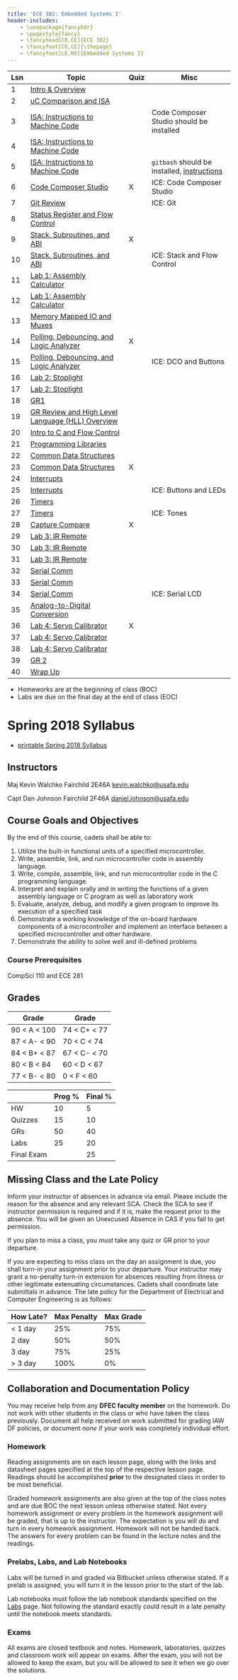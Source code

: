 ```yaml
---
title: 'ECE 382: Embedded Systems I'
header-includes:
    - \usepackage{fancyhdr}
    - \pagestyle{fancy}
    - \fancyhead[CO,CE]{ECE 382}
    - \fancyfoot[CO,CE]{\thepage}
    - \fancyfoot[LE,RO]{Embedded Systems I}
---
```



| Lsn | Topic                                                 | Quiz | Misc    |
|-----|-------------------------------------------------------|------|---------|
| 1   | [Intro & Overview][1]                                 |      | |
| 2   | [uC Comparison and ISA][2]                            |      | |
| 3   | [ISA: Instructions to Machine Code][3]                |      | Code Composer Studio should be installed |
| 4   | [ISA: Instructions to Machine Code][4]                |      | |
| 5   | [ISA: Instructions to Machine Code][5]                |      | `gitbash` should be installed, [instructions](lessons/lsn7/git_install.html) |
| 6   | [Code Composer Studio][6]                             | X    | ICE: Code Composer Studio |
| 7   | [Git Review][7]                                       |      | ICE: Git |
| 8   | [Status Register and Flow Control][8]                 |      | |
| 9   | [Stack, Subroutines, and ABI][9]                      | X    | |
| 10  | [Stack, Subroutines, and ABI][10]                     |      | ICE: Stack and Flow Control |
| 11  | [Lab 1: Assembly Calculator][11]                      |      | |
| 12  | [Lab 1: Assembly Calculator][11]                      |      | |
| 13  | [Memory Mapped IO and Muxes][13]                      |      | |
| 14  | [Polling, Debouncing, and Logic Analyzer][14]         | X    | |
| 15  | [Polling, Debouncing, and Logic Analyzer][15]         |      | ICE: DCO and Buttons |
| 16  | [Lab 2: Stoplight][16]                                |      | |
| 17  | [Lab 2: Stoplight][17]                                |      | |
| 18  | [GR1][18]                                             |      | |
| 19  | [GR Review and High Level Language (HLL) Overview][19]|      | |
| 20  | [Intro to C and Flow Control][20]                     |      | |
| 21  | [Programming Libraries][21]                           |      | |
| 22  | [Common Data Structures][22]                          |      | |
| 23  | [Common Data Structures][23]                          | X    | |
| 24  | [Interrupts][24]                                      |      | |
| 25  | [Interrupts][25]                                      |      | ICE: Buttons and LEDs|
| 26  | [Timers][26]                                          |      | |
| 27  | [Timers][27]                                          |      | ICE: Tones|
| 28  | [Capture Compare][28]                                 | X    | |
| 29  | [Lab 3: IR Remote][29]                                |      | |
| 30  | [Lab 3: IR Remote][30]                                |      | |
| 31  | [Lab 3: IR Remote][31]                                |      | |
| 32  | [Serial Comm][32]                                     |      | |
| 33  | [Serial Comm][33]                                     |      | |
| 34  | [Serial Comm][34]                                     |      | ICE: Serial LCD |
| 35  | [Analog-to-Digital Conversion][35]                    |      | |
| 36  | [Lab 4: Servo Calibrator][36]                         | X    | |
| 37  | [Lab 4: Servo Calibrator][37]                         |      | |
| 38  | [Lab 4: Servo Calibrator][38]                         |      | |
| 39  | [GR 2][39]                                            |      | |
| 40  | [Wrap Up][40]                                         |      | |

- Homeworks are at the beginning of class (BOC)
- Labs are due on the final day at the end of class (EOC)

[1]: lessons/lsn1/index.html
[2]: lessons/lsn2/index.html
[3]: lessons/lsn3-4-5/index.html
[4]: lessons/lsn3-4-5/index.html
[5]: lessons/lsn3-4-5/index.html
[6]: lessons/lsn6/index.html
[7]: lessons/lsn7/index.html
[8]: lessons/lsn8/index.html
[9]: lessons/lsn9-10/index.html
[10]: lessons/lsn9-10/index.html
[11]: labs/lab1/index.html
[12]: labs/lab1/index.html
[13]: lessons/lsn13/index.html
[14]: lessons/lsn14-15/index.html
[15]: lessons/lsn14-15/index.html
[16]: labs/lab2/index.html
[17]: labs/lab2/index.html
[18]: www.google.com
[19]: lessons/lsn19/index.html
[20]: lessons/lsn20/index.html
[21]: lessons/lsn21/index.html
[22]: lessons/lsn22-23/index.html
[23]: lessons/lsn22-23/index.html
[24]: lessons/lsn24-25/index.html
[25]: lessons/lsn24-25/index.html
[26]: lessons/lsn26-27/index.html
[27]: lessons/lsn26-27/index.html
[28]: lessons/lsn28/index.html
[29]: labs/index.html
[30]: labs/index.html
[31]: labs/index.html
[32]: lessons/lsn32-33-34/index.html
[33]: lessons/lsn32-33-34/index.html
[34]: lessons/lsn32-33-34/index.html
[35]: lessons/lsn35/index.html
[36]: labs/index.html
[37]: labs/index.html
[38]: labs/index.html
[39]: www.google.com
[40]: www.google.com

# Spring 2018 Syllabus


- [printable Spring 2018 Syllabus](syllabus.pdf)

## Instructors

  Maj Kevin Walchko
  Fairchild 2E46A
  kevin.walchko@usafa.edu

  Capt Dan Johnson
  Fairchild 2F46A
  daniel.johnson@usafa.edu

## Course Goals and Objectives

By the end of this course, cadets shall be able to:

1.	Utilize the built-in functional units of a specified microcontroller.
2.	Write, assemble, link, and run microcontroller code in assembly language.
3.	Write, compile, assemble, link, and run microcontroller code in the C programming language.
4.	Interpret and explain orally and in writing the functions of a given assembly language or C program as well as laboratory work
5.	Evaluate, analyze, debug, and modify a given program to improve its execution of a specified task
6.	Demonstrate a working knowledge of the on-board hardware components of a microcontroller and implement an interface between a specified microcontroller and other hardware.
7.	Demonstrate the ability to solve well and ill-defined problems


### Course Prerequisites

CompSci 110 and ECE 281

## Grades

| Grade        | Grade        |
|--------------|--------------|
| 90 < A < 100 | 74 < C+ < 77 |
| 87 < A- < 90 | 70 < C  < 74 |
| 84 < B+ < 87 | 67 < C- < 70 |
| 80 < B < 84  | 60 < D  < 67 |
| 77 < B- < 80 |  0 < F  < 60 |

|               | Prog %   | Final %   |
|---------------|----------|-----------|
| HW            | 10       |  5        |
| Quizzes       | 15       | 10        |
| GRs           | 50       | 40        |
| Labs          | 25       | 20        |
| Final Exam    |          | 25        |

## Missing Class and the Late Policy

Inform your instructor of absences in advance via email. Please include the
reason for the absence and any relevant SCA. Check the SCA to see if
instructor permission is required and if it is, make the request prior to the
absence. You will be given an Unexcused Absence in CAS if you fail to get
permission.

If you plan to miss a class, you *must* take any quiz or GR prior to your
departure.

If you are expecting to miss class on the day an assignment is due, you shall
turn-in your assignment prior to your departure. Your instructor may grant a
no-penalty turn-in extension for absences resulting from illness or other
legitimate extenuating circumstances. Cadets shall coordinate late submittals
in advance. The late policy for the Department of Electrical and Computer
Engineering is as follows:

| How Late? | Max Penalty | Max Grade |
|-----------|-------------|-----------|
| < 1 day   | 25%         | 75%       |
|   2 day   | 50%         | 50%       |
|   3 day   | 75%         | 25%       |
| > 3 day   | 100%        | 0%        |

## Collaboration and Documentation Policy

You may receive help from any **DFEC faculty member** on the homework. Do not work
with other students in the class or who have taken the class previously. Document
all help received on work submitted for grading IAW DF policies, or document
*none* if your work was completely individual effort.

### Homework

Reading assignments are on each lesson page, along with the links and datasheet
pages specified at the top of the respective lesson page. Readings should be
accomplished **prior** to the designated class in order to be most beneficial.

Graded homework assignments are also given at the top of the class notes and
are due BOC the next lesson unless otherwise stated. Not every homework assignment
or every problem in the homework assignment will be graded, that is up to the
instructor. The expectation is you will do and turn in every homework assignment.
Homework will not be handed back. The answers for every problem can be found
in the lecture notes and the readings.

### Prelabs, Labs, and Lab Notebooks

Labs will be turned in and graded via Bitbucket unless otherwise stated. If a
prelab is assigned, you will turn it in the lesson prior to the start of the
lab.

Lab notebooks must follow the lab notebook standards specified on the
[Labs](/labs/index.html) page. Not following the standard exactly could result
in a late penalty until the notebook meets standards.

### Exams

All exams are closed textbook and notes. Homework, laboratories, quizzes and
classroom work will appear on exams. After the exam, you will not be allowed
to keep the exam, but you will be allowed to see it when we go over the solutions.
